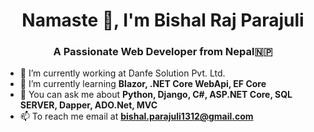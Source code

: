 <h1 align="center">Namaste 🙏, I'm Bishal Raj Parajuli</h1>
<h3 align="center">A Passionate Web Developer from Nepal🇳🇵</h3>

- 🔭 I’m currently working at Danfe Solution Pvt. Ltd.
- 🌱 I’m currently learning **Blazor, .NET Core WebApi, EF Core**
- 💬 You can ask me about **Python, Django, C#, ASP.NET Core, SQL SERVER, Dapper, ADO.Net, MVC**
- 📫 To reach me email at **bishal.parajuli1312@gmail.com**
